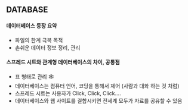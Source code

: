 ## DATABASE

#### 데이터베이스 등장 요약

+ 파일의 한계 극복 목적
+ 손쉬운 데이터 정보 정리, 관리

#### 스프레드 시트와 관계형 데이터베이스의 차이, 공통점

+ 표 형태로 관리 :spider_web:
+ 데이터베이스는 컴퓨터 언어, 코딩을 통해서 제어 (사람과 대화 하는 것 처럼)
+ 스프레드 시트는 사용자가 Click, Click, Click....
+ 데이터베이스와 웹 사이트를 결합시키면 전세계 모두가 자료를 공유할 수 있음